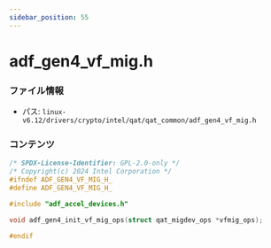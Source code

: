 ```yaml
---
sidebar_position: 55
---
```

# adf_gen4_vf_mig.h

### ファイル情報

- パス: `linux-v6.12/drivers/crypto/intel/qat/qat_common/adf_gen4_vf_mig.h`

### コンテンツ

```h
/* SPDX-License-Identifier: GPL-2.0-only */
/* Copyright(c) 2024 Intel Corporation */
#ifndef ADF_GEN4_VF_MIG_H_
#define ADF_GEN4_VF_MIG_H_

#include "adf_accel_devices.h"

void adf_gen4_init_vf_mig_ops(struct qat_migdev_ops *vfmig_ops);

#endif

```
